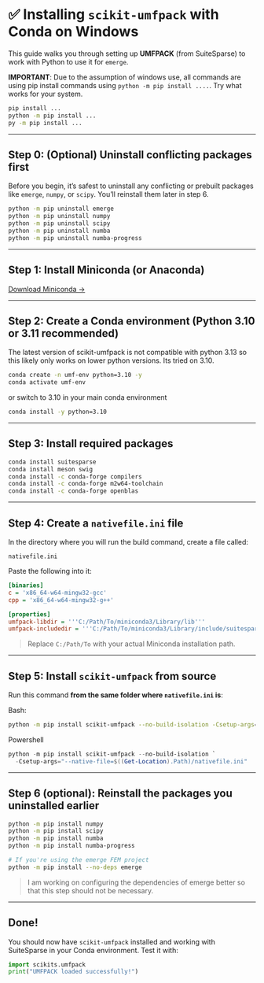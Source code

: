 # ✅ Installing `scikit-umfpack` with Conda on Windows

This guide walks you through setting up **UMFPACK** (from SuiteSparse) to work with Python to use it for `emerge`.

**IMPORTANT**: Due to the assumption of windows use, all commands are using pip install commands using `python -m pip install ....`. Try what works for your system.
```bash
pip install ...
python -m pip install ...
py -m pip install ...
```

---

## Step 0: (Optional) Uninstall conflicting packages first

Before you begin, it’s safest to uninstall any conflicting or prebuilt packages like `emerge`, `numpy`, or `scipy`. You’ll reinstall them later in step 6.

```bash
python -m pip uninstall emerge
python -m pip uninstall numpy
python -m pip uninstall scipy
python -m pip uninstall numba
python -m pip uninstall numba-progress
```

---

## Step 1: Install Miniconda (or Anaconda)

[Download Miniconda →](https://docs.conda.io/en/latest/miniconda.html)

---

## Step 2: Create a Conda environment (Python 3.10 or 3.11 recommended)
The latest version of scikit-umfpack is not compatible with python 3.13 so this likely only works on lower python versions. Its tried on 3.10.

```bash
conda create -n umf-env python=3.10 -y
conda activate umf-env
```

or switch to 3.10 in your main conda environment
```bash
conda install -y python=3.10
```

---

## Step 3: Install required packages

```bash
conda install suitesparse
conda install meson swig
conda install -c conda-forge compilers
conda install -c conda-forge m2w64-toolchain
conda install -c conda-forge openblas
```

---

## Step 4: Create a `nativefile.ini` file

In the directory where you will run the build command, create a file called:

```
nativefile.ini
```

Paste the following into it:

```ini
[binaries]
c = 'x86_64-w64-mingw32-gcc'
cpp = 'x86_64-w64-mingw32-g++'

[properties]
umfpack-libdir = '''C:/Path/To/miniconda3/Library/lib'''
umfpack-includedir = '''C:/Path/To/miniconda3/Library/include/suitesparse'''
```

> Replace `C:/Path/To` with your actual Miniconda installation path.

---

## Step 5: Install `scikit-umfpack` from source

Run this command **from the same folder where `nativefile.ini` is**:

Bash:
```bash
python -m pip install scikit-umfpack --no-build-isolation -Csetup-args="--native-file=$(pwd)/nativefile.ini"
```
Powershell
```powershell
python -m pip install scikit-umfpack --no-build-isolation `
  -Csetup-args="--native-file=$((Get-Location).Path)/nativefile.ini"
```

---

## Step 6 (optional): Reinstall the packages you uninstalled earlier

```bash
python -m pip install numpy
python -m pip install scipy
python -m pip install numba
python -m pip install numba-progress

# If you're using the emerge FEM project
python -m pip install --no-deps emerge
```
> I am working on configuring the dependencies of emerge better so that this step should not be necessary.
---

## Done!

You should now have `scikit-umfpack` installed and working with SuiteSparse in your Conda environment.
Test it with:

```python
import scikits.umfpack
print("UMFPACK loaded successfully!")
```
